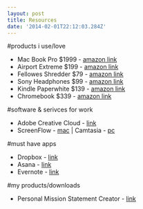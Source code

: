 ```yaml
---
layout: post
title: Resources
date: '2014-02-01T22:12:03.284Z'
---
```


#products i use/love

* Mac Book Pro $1999 - [amazon link](http://amzn.to/1cHd9Wd)
* Airport Extreme $199 - [amazon link](http://amzn.to/1abLcGT)
* Fellowes Shredder $79 - [amazon link](http://amzn.to/1ksPZoh)
* Sony Headphones $99 - [amazon link](http://amzn.to/LlPgs7)
* Kindle Paperwhite $139 - [amazon link](http://amzn.to/1bhzQzb)
* Chromebook $339 - [amazon link](http://amzn.to/LAWGsp)

#software & serivces for work
* Adobe Creative Cloud - [link](http://www.adobe.com/products/creativecloud.html)
* ScreenFlow - [mac](http://www.telestream.net/screenflow/overview.htm) | Camtasia - [pc](http://www.techsmith.com/camtasia.html)

#must have apps
* Dropbox - [link](https://db.tt/Jqq51o3P)
* Asana - [link](http://asana.com)
* Evernote - [link](https://www.evernote.com/referral/Registration.action?uid=555821&sig=6412f2b06cdfeba470782a601cee0729)

#my products/downloads
* Personal Mission Statement Creator - [link](http://chancesmith.org/personal-mission-statement)